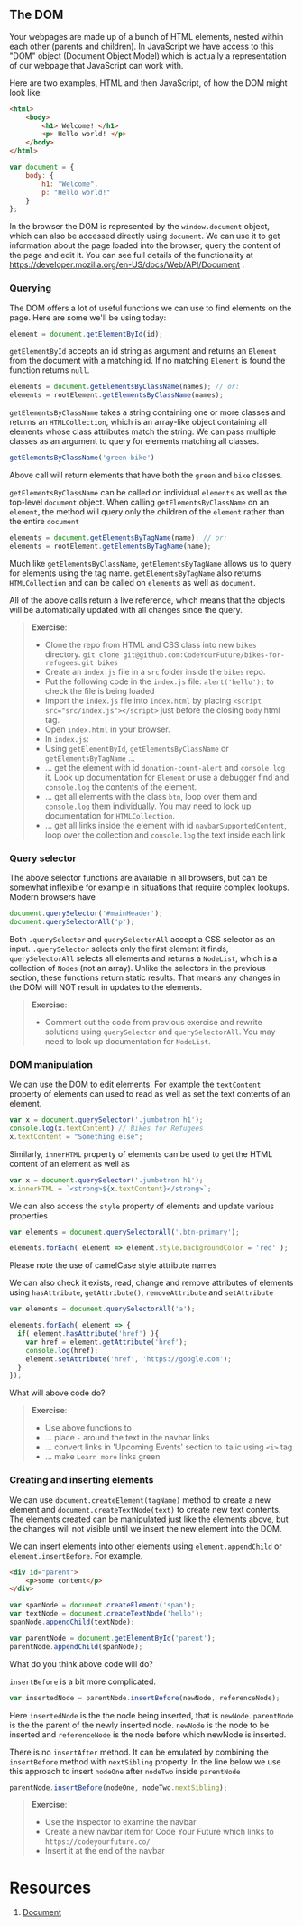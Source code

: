 ## The DOM

Your webpages are made up of a bunch of HTML elements, nested within each other (parents and children). In JavaScript we have access to this "DOM" object (Document Object Model) which is actually a representation of our webpage that JavaScript can work with.

Here are two examples, HTML and then JavaScript, of how the DOM might look like:

```html
<html>
    <body>
        <h1> Welcome! </h1>
        <p> Hello world! </p>
    </body>
</html>
```

```javascript
var document = {
    body: {
        h1: "Welcome",
        p: "Hello world!"
    }
};
```

In the browser the DOM is represented by the `window.document` object, which can also be accessed directly using `document`. We can use it to get information about the page loaded into the browser, query the content of the page and edit it. You can see full details of the functionality at https://developer.mozilla.org/en-US/docs/Web/API/Document .

### Querying

The DOM offers a lot of useful functions we can use to find elements on the page. Here are some we'll be using today:

```js
element = document.getElementById(id);
```
`getElementById` accepts an id string as argument and returns an `Element` from the document with a matching id. If no matching `Element` is found the function returns `null`.

```js
elements = document.getElementsByClassName(names); // or:
elements = rootElement.getElementsByClassName(names);
```

`getElementsByClassName` takes a string containing one or more classes and returns an `HTMLCollection`, which is an array-like object containing all elements whose class attributes match the string. We can pass multiple classes as an argument to query for elements matching all classes.

```js
getElementsByClassName('green bike')
```

Above call will return elements that have both the `green` and `bike` classes.

`getElementsByClassName` can be called on individual `elements` as well as the top-level `document` object. When calling `getElementsByClassName` on an `element`, the method will query only the children of the `element` rather than the entire `document`

```js
elements = document.getElementsByTagName(name); // or:
elements = rootElement.getElementsByTagName(name);
```

Much like `getElementsByClassName`, `getElementsByTagName` allows us to query for elements using the tag name. `getElementsByTagName` also returns `HTMLCollection` and can be called on `element`s as well as `document`.

All of the above calls return a live reference, which means that the objects will be automatically updated with all changes since the query.

> **Exercise**:
> - Clone the repo from HTML and CSS class into new `bikes` directory.  `git clone git@github.com:CodeYourFuture/bikes-for-refugees.git bikes`
> - Create an `index.js` file in a `src` folder inside the `bikes` repo.
> - Put the following code in the `index.js` file: `alert('hello');` to check the file is being loaded
> - Import the `index.js` file into `index.html` by placing `<script src="src/index.js"></script>` just before the closing `body` html tag.
> - Open `index.html` in your browser.
> - In `index.js`:
> - Using `getElementById`, `getElementsByClassName` or `getElementsByTagName` ...
> - ... get the element with id `donation-count-alert` and `console.log` it. Look up documentation for `Element` or use a debugger find and `console.log` the contents of the element.
> - ... get all elements with the class `btn`, loop over them and `console.log` them individually. You may need to look up documentation for `HTMLCollection`.
> - ... get all links inside the element with id `navbarSupportedContent`, loop over the collection and `console.log` the text inside each link

### Query selector

The above selector functions are available in all browsers, but can be somewhat inflexible for example in situations that require complex lookups. Modern browsers have

```js
document.querySelector('#mainHeader');
document.querySelectorAll('p');
```

Both `.querySelector` and `querySelectorAll` accept a CSS selector as an input.
`.querySelector` selects only the first element it finds, `querySelectorAll` selects all elements and returns a `NodeList`, which is a collection of `Nodes` (not an array). Unlike the selectors in the previous section, these functions return static results. That means any changes in the DOM will NOT result in updates to the elements.


> **Exercise**:
> - Comment out the code from previous exercise and rewrite solutions using `querySelector` and `querySelectorAll`. You may need to look up documentation for `NodeList`.


### DOM manipulation

We can use the DOM to edit elements. For example the `textContent` property of elements can used to read as well as set the text contents of an element.

```js
var x = document.querySelector('.jumbotron h1');
console.log(x.textContent) // Bikes for Refugees
x.textContent = "Something else";
```

Similarly, `innerHTML` property of elements can be used to get the HTML content of an element as well as

```js
var x = document.querySelector('.jumbotron h1');
x.innerHTML = `<strong>${x.textContent}</strong>`;
```

We can also access the `style` property of elements and update various properties
```js
var elements = document.querySelectorAll('.btn-primary');

elements.forEach( element => element.style.backgroundColor = 'red' );
```
Please note the use of camelCase style attribute names

We can also check it exists, read, change and remove attributes of elements using `hasAttribute`, `getAttribute()`, `removeAttribute` and `setAttribute`

```js
var elements = document.querySelectorAll('a');

elements.forEach( element => {
  if( element.hasAttribute('href') ){
    var href = element.getAttribute('href');
    console.log(href);
    element.setAttribute('href', 'https://google.com');
  }
});
```
What will above code do?

> **Exercise**:
> - Use above functions to
> - ... place ` - ` around the text in the navbar links
> - ... convert links in 'Upcoming Events' section to italic using `<i>` tag
> - ... make `Learn more` links green

### Creating and inserting elements

We can use `document.createElement(tagName)` method to create a new element and `document.createTextNode(text)` to create new text contents. The elements created can be manipulated just like the elements above, but the changes will not visible until we insert the new element into the DOM.

We can insert elements into other elements using `element.appendChild` or `element.insertBefore`. For example.

```html
<div id="parent">
    <p>some content</p>
</div>
```

```js
var spanNode = document.createElement('span');
var textNode = document.createTextNode('hello');
spanNode.appendChild(textNode);

var parentNode = document.getElementById('parent');
parentNode.appendChild(spanNode);
```

What do you think above code will do?

`insertBefore` is a bit more complicated.

```js
var insertedNode = parentNode.insertBefore(newNode, referenceNode);
```

Here `insertedNode` is the the node being inserted, that is `newNode`. `parentNode` is the the parent of the newly inserted node. `newNode` is the node to be inserted and `referenceNode` is the node before which newNode is inserted.

There is no `insertAfter` method. It can be emulated by combining the `insertBefore` method with `nextSibling` property. In the line below we use this approach to insert `nodeOne` after `nodeTwo` inside `parentNode`

```js
parentNode.insertBefore(nodeOne, nodeTwo.nextSibling);
```

> **Exercise**:
> - Use the inspector to examine the navbar
> - Create a new navbar item for Code Your Future which links to `https://codeyourfuture.co/`
> - Insert it at the end of the navbar

# Resources
1. [Document](https://developer.mozilla.org/en-US/docs/Web/API/Document)
